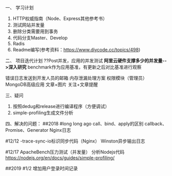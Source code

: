 一、 学习计划
1. HTTP权威指南（Node、Express其他参考书）
2. 测试网站并发量
3. 删除分类需要用到事务
4. 代码分支Master、Develop
5. Radis
6. Readme编写(参考资料：https://www.diycode.cc/topics/498)

二、 项目迭代计划
??Post并发，应用的并发测试
**阿里云硬件支撑多少的并发量-->深入研究**
benchmark作为应用基准，有更新之后对比基准进行观察

错误日志发送到开发人员的邮箱
内存泄漏处理方案
权限模块（管理员）
MongoDB高级应用
文章+图片
关注+文章提醒

三、疑问
1. 按照dedug和release进行编译程序（方便调试）
2. simple-profiling生成文件分析

四、解决的问题：
##2018
#long long ago
call、bind、apply的区别
callback、Promise、Generator
Nginx日志

#12/12
-trace-sync-io标识同步代码（Nginx）
Winston异步输出日志

#12/17
ApacheBench压力测试（并发量）
分析Nodejs代码
https://nodejs.org/en/docs/guides/simple-profiling/

##2019
#1/2
增加用户登录时间记录